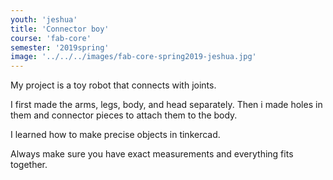 ```yaml
---
youth: 'jeshua'
title: 'Connector boy'
course: 'fab-core'
semester: '2019spring'
image: '../../../images/fab-core-spring2019-jeshua.jpg'
---
```


My project is a toy robot that connects with joints.

I first made the arms, legs, body, and head separately. Then i made holes in them and connector pieces to attach them to the body. 

I learned how to make precise objects in tinkercad.

Always make sure you have exact measurements and everything fits together.
